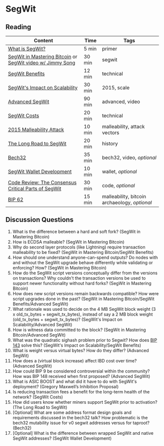 # SegWit

## Reading

| Content                                                                                       | Time  | Tags                    |
|-----------------------------------------------------------------------------------------------|-------|-------------------------|
| [What is SegWit?](https://bitcoinmagazine.com/guides/what-is-segwit) | 5 min | primer                  |
| [SegWit in Mastering Bitcoin](https://github.com/bitcoinbook/bitcoinbook/blob/develop/ch07.asciidoc#segregated-witness) or [SegWit video w/ Jimmy Song](https://www.youtube.com/watch?v=Txfy2mFe16A) | 30 min | segwit |
| [SegWit Benefits](https://bitcoincore.org/en/2016/01/26/segwit-benefits/) | 12 min | technical |
| [SegWit's Impact on Scalability](https://diyhpl.us/wiki/transcripts/scalingbitcoin/hong-kong/segregated-witness-and-its-impact-on-scalability/) | 30 min | 2015, scale |
| [Advanced SegWit](https://www.youtube.com/watch?v=JgNgnwF9hfY) | 90 min | advanced, video |
| [SegWit Costs](https://bitcoincore.org/en/2016/10/28/segwit-costs/) | 20 min | technical |
| [2015 Malleability Attack](https://bitcoinmagazine.com/articles/the-who-what-why-and-how-of-the-ongoing-transaction-malleability-attack-1444253640/) | 10 min | malleability, attack vectors |
| [The Long Road to SegWit](https://bitcoinmagazine.com/articles/long-road-segwit-how-bitcoins-biggest-protocol-upgrade-became-reality/) | 20 min | history |
| [Bech32](https://diyhpl.us/wiki/transcripts/sf-bitcoin-meetup/2017-03-29-new-address-type-for-segwit-addresses/) | 35 min | bech32, video, *optional* |
| [SegWit Wallet Development](https://bitcoincore.org/en/segwit_wallet_dev/) | 10 min | wallet, *optional* |
| [Code Review: The Consensus Critical Parts of SegWit](https://petertodd.org/2016/segwit-consensus-critical-code-review) | 30 min | code, *optional* |
| [BIP 62](https://github.com/bitcoin/bips/blob/master/bip-0062.mediawiki) | 15 min | malleability, bitcoin archaeology, *optional* |

## Discussion Questions

1. What is the difference between a hard and soft fork? (SegWit in Mastering Bitcoin)
1. How is ECDSA malleable? (SegWit in Mastering Bitcoin)
1. Why do second layer protocols (like Lightning) require transaction malleability to be fixed? (SegWit in Mastering Bitcoin/SegWit Benefits)
1. How should one understand anyone-can-spend outputs? Do nodes with and without the SegWit upgrade behave differently while validating or enforcing? How? (SegWit in Mastering Bitcoin)
1. How do the SegWit script versions conceptually differ from the versions on transactions? Why couldn't the transaction versions be used to support newer functionality without hard forks? (SegWit in Mastering Bitcoin)
1. How does new script versions remain backwards compatible? How were script upgrades done in the past? (SegWit in Mastering Bitcoin/SegWit Benefits/Advanced SegWit)
1. What rationale was used to decide on the 4 MB SegWit block weight (3 x old_tx_bytes + segwit_tx_bytes), instead of say a 2 MB block weight (old_tx_bytes + segwit_tx_bytes)? (SegWit's Impact on Scalability/Advanced SegWit)
1. How is witness data committed to the block? (SegWit in Mastering Bitcoin/Advanced SegWit)
1. What was the quadratic sighash problem prior to Segwit? How does [BIP 143](https://github.com/bitcoin/bips/blob/master/bip-0143.mediawiki) solve this? (SegWit's Impact on Scalability/SegWit Benefits)
1. What is weight versus virtual bytes? How do they differ? (Advanced SegWit)
1. How does a (virtual block increase) affect IBD cost over time? (Advanced SegWit)
1. How could BIP 9 be considered controversial within the community? How was BIP 148 received when first proposed? (Advanced SegWit)
1. What is ASIC BOOST and what did it have to do with SegWit's deployment? (Gregory Maxwell’s Inhibition Proposal)
1. Is reducing transaction fees a benefit for the long-term health of the network? (SegWit Costs)
1. How did users know whether miners support SegWit prior to activation? (The Long Road to SegWit)
1. [Optional] What are some address format design goals and requirements discussed in the bech32 talk? How problematic is the bech32 mutability issue for v0 segwit addresses versus for taproot? (Bech32)
1. [Optional] What is the difference between wrapped SegWit and native SegWit addresses? (SegWit Wallet Development)
